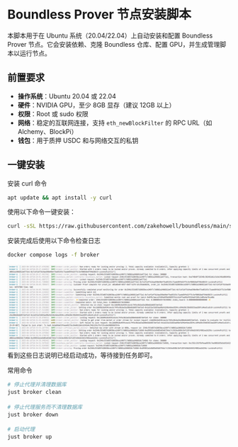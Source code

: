 # Boundless Prover 节点安装脚本

本脚本用于在 Ubuntu 系统（20.04/22.04）上自动安装和配置 Boundless Prover 节点。它会安装依赖、克隆 Boundless 仓库、配置 GPU，并生成管理脚本以运行节点。

## 前置要求
- **操作系统**：Ubuntu 20.04 或 22.04
- **硬件**：NVIDIA GPU，至少 8GB 显存（建议 12GB 以上）
- **权限**：Root 或 sudo 权限
- **网络**：稳定的互联网连接，支持 `eth_newBlockFilter` 的 RPC URL（如 Alchemy、BlockPi）
- **钱包**：用于质押 USDC 和与网络交互的私钥

## 一键安装
安装 curl 命令
```bash
apt update && apt install -y curl
```

使用以下命令一键安装：
```bash
curl -sSL https://raw.githubusercontent.com/zakehowell/boundless/main/setup_boundless_prover.sh | bash
```

安装完成后使用以下命令检查日志
```bash
docker compose logs -f broker
```

![alt text](image.png)
看到这些日志说明已经启动成功，等待接到任务即可。


常用命令
```bash
# 停止代理并清理数据库
just broker clean

# 停止代理服务而不清理数据库
just broker down

# 启动代理
just broker up